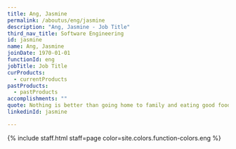 ```yaml
---
title: Ang, Jasmine
permalink: /aboutus/eng/jasmine
description: "Ang, Jasmine - Job Title"
third_nav_title: Software Engineering
id: jasmine
name: Ang, Jasmine
joinDate: 1970-01-01
functionId: eng
jobTitle: Job Title
curProducts:
  - currentProducts
pastProducts:
  - pastProducts
accomplishments: ""
quote: Nothing is better than going home to family and eating good food and relaxing
linkedinId: jasmine

---
```


{% include staff.html staff=page color=site.colors.function-colors.eng %}
